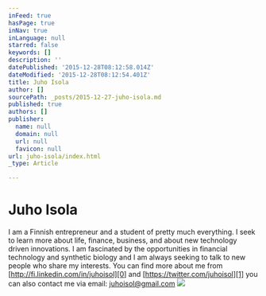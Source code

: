 ```yaml
---
inFeed: true
hasPage: true
inNav: true
inLanguage: null
starred: false
keywords: []
description: ''
datePublished: '2015-12-28T08:12:58.014Z'
dateModified: '2015-12-28T08:12:54.401Z'
title: Juho Isola
author: []
sourcePath: _posts/2015-12-27-juho-isola.md
published: true
authors: []
publisher:
  name: null
  domain: null
  url: null
  favicon: null
url: juho-isola/index.html
_type: Article

---
```

# Juho Isola

I am a Finnish entrepreneur and a student of pretty much everything. I seek to learn more about life, finance, business, and about new technology driven innovations. I am fascinated by the opportunities in financial technology and synthetic biology and I am always seeking to talk to new people who share my interests. You can find more about me from [http://fi.linkedin.com/in/juhoisol][0] and [https://twitter.com/juhoisol][1] you can also contact me via email: juhoisol@gmail.com
![](https://the-grid-user-content.s3-us-west-2.amazonaws.com/88438c44-f303-4326-8029-950e44147754.jpg)

[0]: http://fi.linkedin.com/in/juhoisol
[1]: https://twitter.com/juhoisol